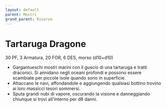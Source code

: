 ```yaml
---
layout: default
parent: Mostri
grand_parent: Risorse
---
```


# Tartaruga Dragone

30 PF, 3 Armatura, 20 FOR, 6 DES, morso (d10+d10)

- Gargantueschi mostri marini con il guscio di una tartaruga e tratti draconici. Si annidano negli oceani profondi e possono essere scambiate per piccole isole quando sono in superficie.
- Attaccano le navi, affondandole e aggiungendo qualsiasi bottino trovino ai loro massicci tesori sommersi.
- Sputa grandi nubi di vapore, oscurando la visione e danneggiando chiunque si trovi all'interno per d8 danni.
